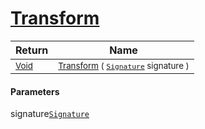 # [Transform](./HSCPThinning-100663664.md)



| Return | Name | 
| --- | --- | 
| <sub>[Void](https://docs.microsoft.com/en-us/dotnet/api/System.Void)</sub>| <sub>[Transform](./HSCPThinning-100663664.md) ( [`Signature`](./../../Signature.md) signature )</sub>| <br>


#### Parameters
 signature[`Signature`](./../../Signature.md)